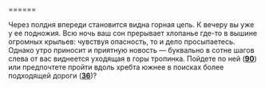 ======

Через полдня впереди становится видна горная цепь. К вечеру вы уже у ее подножия. Всю ночь ваш сон прерывает хлопанье где-то в вышине огромных крыльев: чувствуя опасность, то и дело просыпаетесь. Однако утро приносит и приятную новость — буквально в сотне шагов слева от вас виднеется уходящая в горы тропинка. Пойдете по ней ([**90**](#n_90)) или предпочтете пройти вдоль хребта южнее в поисках более подходящей дороги ([**36**](#n_36))?

